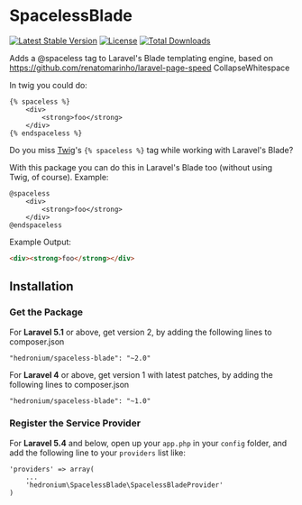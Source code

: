 # SpacelessBlade
[![Latest Stable Version](https://poser.pugx.org/hedronium/spaceless-blade/v/stable)](https://packagist.org/packages/hedronium/spaceless-blade)
[![License](https://poser.pugx.org/hedronium/spaceless-blade/license)](https://packagist.org/packages/hedronium/spaceless-blade)
[![Total Downloads](https://poser.pugx.org/hedronium/spaceless-blade/downloads)](https://packagist.org/packages/hedronium/spaceless-blade)

Adds a @spaceless tag to Laravel's Blade templating engine, based on https://github.com/renatomarinho/laravel-page-speed CollapseWhitespace

In twig you could do:
```twig
{% spaceless %}
    <div>
        <strong>foo</strong>
    </div>
{% endspaceless %}
```

Do you miss [Twig](http://twig.sensiolabs.org/doc/tags/spaceless.html)'s 
`{% spaceless %}` tag while working with Laravel's Blade?

With this package you can do this in Laravel's Blade too (without using Twig, of course).
Example:
```blade
@spaceless
    <div>
        <strong>foo</strong>
    </div>
@endspaceless
```

Example Output:
```html
<div><strong>foo</strong></div>
```

## Installation
### Get the Package
For **Laravel 5.1** or above, get version 2, by adding the following lines to composer.json
```
"hedronium/spaceless-blade": "~2.0"
```

For **Laravel 4** or above, get version 1 with latest patches, by adding the following lines to composer.json
```
"hedronium/spaceless-blade": "~1.0"
```


### Register the Service Provider
For **Laravel 5.4** and below, open up your `app.php` in your `config` folder, and add the following line to your `providers` list like:

```
'providers' => array(
    ...
    'hedronium\SpacelessBlade\SpacelessBladeProvider'
)
```

